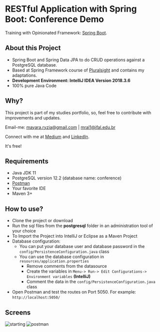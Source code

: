 # RESTful  Application with Spring Boot: Conference Demo

Training with Opinionated Framework: [Spring Boot](https://spring.io/projects/spring-boot).

## About this Project

* Spring Boot and Spring Data JPA to do CRUD operations against a PostgreSQL database.
* Based at Spring Framework course of [Pluralsight](https://www.pluralsight.com/) and contains my adaptations.
* **Development Environment: IntelliJ IDEA Version 2018.3.6** 
* 100% pure Java Code

## Why?

This project is part of my studies portfolio, so, feel free to contribute with improvements and updates.

Email-me: mayara.ryzia@gmail.com | mral1@ifal.edu.br

Connect with me at [Medium](https://medium.com/@mayararysia) and [LinkedIn](https://www.linkedin.com/in/rysia/).

It's free!

## Requirements

- Java JDK 11
- PostgreSQL version 12.2 (database name: conference)
- [Postman](https://www.postman.com/downloads/)
- Your favorite IDE
- Maven 3+

## How to use?

* Clone the project or download
* Run the sql files from the **postgresql** folder in an administration tool of your choice
* To Import the Project into IntelliJ or Eclipse as a Maven Project
* Database configuration:
    * You can put your  database user   and database password  in the `config/PersistenceConfiguration.java` class
    * You can use the database configuration in `resources/application.properties`
        * Remove comments from the datasource
        * Create the variables in `Menu-> Run-> Edit Configurations-> Environment variables` **(IntelliJ)**
        * Comment the data in the `config/PersistenceConfiguration.java` class
* Open Postman and test the routes on Port 5050. For example: `http://localhost:5050/`

## Screens

![starting](https://raw.githubusercontent.com/mayararysia/conference-demo/master/screenshots/starting-main.png)
![postman](https://raw.githubusercontent.com/mayararysia/conference-demo/master/screenshots/postman.png)

